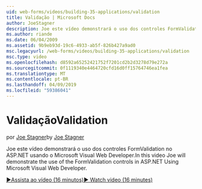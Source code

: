 ```yaml
---
uid: web-forms/videos/building-35-applications/validation
title: Validação | Microsoft Docs
author: JoeStagner
description: Joe este vídeo demonstrará o uso dos controles FormValidation no ASP.NET usando o Microsoft Visual Web Developer.
ms.author: riande
ms.date: 06/04/2009
ms.assetid: 9b9eb93d-19c6-4933-ab5f-826b427a9ad0
msc.legacyurl: /web-forms/videos/building-35-applications/validation
msc.type: video
ms.openlocfilehash: d8592a65252421752f7201cd2b2d3278d79e272a
ms.sourcegitcommit: 0f1119340e4464720cfd16d0ff15764746ea1fea
ms.translationtype: MT
ms.contentlocale: pt-BR
ms.lasthandoff: 04/09/2019
ms.locfileid: "59386041"
---
```

# <a name="validation"></a><span data-ttu-id="e69ab-103">Validação</span><span class="sxs-lookup"><span data-stu-id="e69ab-103">Validation</span></span>

<span data-ttu-id="e69ab-104">por [Joe Stagner](https://github.com/JoeStagner)</span><span class="sxs-lookup"><span data-stu-id="e69ab-104">by [Joe Stagner](https://github.com/JoeStagner)</span></span>

<span data-ttu-id="e69ab-105">Joe este vídeo demonstrará o uso dos controles FormValidation no ASP.NET usando o Microsoft Visual Web Developer.</span><span class="sxs-lookup"><span data-stu-id="e69ab-105">In this video Joe will demonstrate the use of the FormValidation controls in ASP.NET Using Microsoft Visual Web Developer.</span></span>

[<span data-ttu-id="e69ab-106">&#9654;Assista ao vídeo (16 minutos)</span><span class="sxs-lookup"><span data-stu-id="e69ab-106">&#9654; Watch video (16 minutes)</span></span>](https://channel9.msdn.com/Blogs/ASP-NET-Site-Videos/validation)
